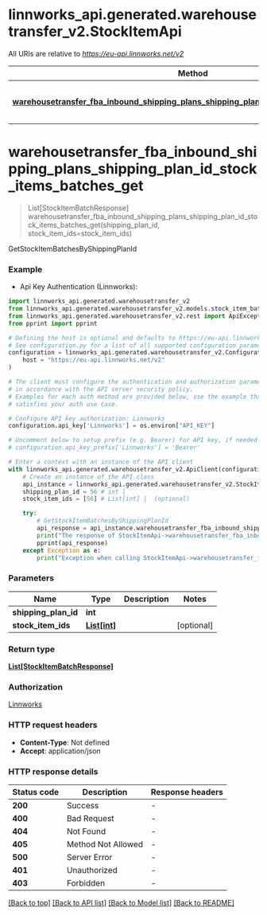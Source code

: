 # linnworks_api.generated.warehousetransfer_v2.StockItemApi

All URIs are relative to *https://eu-api.linnworks.net/v2*

Method | HTTP request | Description
------------- | ------------- | -------------
[**warehousetransfer_fba_inbound_shipping_plans_shipping_plan_id_stock_items_batches_get**](StockItemApi.md#warehousetransfer_fba_inbound_shipping_plans_shipping_plan_id_stock_items_batches_get) | **GET** /warehousetransfer/fba-inbound/shipping-plans/{shippingPlanId}/stock-items/batches | GetStockItemBatchesByShippingPlanId


# **warehousetransfer_fba_inbound_shipping_plans_shipping_plan_id_stock_items_batches_get**
> List[StockItemBatchResponse] warehousetransfer_fba_inbound_shipping_plans_shipping_plan_id_stock_items_batches_get(shipping_plan_id, stock_item_ids=stock_item_ids)

GetStockItemBatchesByShippingPlanId

### Example

* Api Key Authentication (Linnworks):

```python
import linnworks_api.generated.warehousetransfer_v2
from linnworks_api.generated.warehousetransfer_v2.models.stock_item_batch_response import StockItemBatchResponse
from linnworks_api.generated.warehousetransfer_v2.rest import ApiException
from pprint import pprint

# Defining the host is optional and defaults to https://eu-api.linnworks.net/v2
# See configuration.py for a list of all supported configuration parameters.
configuration = linnworks_api.generated.warehousetransfer_v2.Configuration(
    host = "https://eu-api.linnworks.net/v2"
)

# The client must configure the authentication and authorization parameters
# in accordance with the API server security policy.
# Examples for each auth method are provided below, use the example that
# satisfies your auth use case.

# Configure API key authorization: Linnworks
configuration.api_key['Linnworks'] = os.environ["API_KEY"]

# Uncomment below to setup prefix (e.g. Bearer) for API key, if needed
# configuration.api_key_prefix['Linnworks'] = 'Bearer'

# Enter a context with an instance of the API client
with linnworks_api.generated.warehousetransfer_v2.ApiClient(configuration) as api_client:
    # Create an instance of the API class
    api_instance = linnworks_api.generated.warehousetransfer_v2.StockItemApi(api_client)
    shipping_plan_id = 56 # int | 
    stock_item_ids = [56] # List[int] |  (optional)

    try:
        # GetStockItemBatchesByShippingPlanId
        api_response = api_instance.warehousetransfer_fba_inbound_shipping_plans_shipping_plan_id_stock_items_batches_get(shipping_plan_id, stock_item_ids=stock_item_ids)
        print("The response of StockItemApi->warehousetransfer_fba_inbound_shipping_plans_shipping_plan_id_stock_items_batches_get:\n")
        pprint(api_response)
    except Exception as e:
        print("Exception when calling StockItemApi->warehousetransfer_fba_inbound_shipping_plans_shipping_plan_id_stock_items_batches_get: %s\n" % e)
```



### Parameters


Name | Type | Description  | Notes
------------- | ------------- | ------------- | -------------
 **shipping_plan_id** | **int**|  | 
 **stock_item_ids** | [**List[int]**](int.md)|  | [optional] 

### Return type

[**List[StockItemBatchResponse]**](StockItemBatchResponse.md)

### Authorization

[Linnworks](../README.md#Linnworks)

### HTTP request headers

 - **Content-Type**: Not defined
 - **Accept**: application/json

### HTTP response details

| Status code | Description | Response headers |
|-------------|-------------|------------------|
**200** | Success |  -  |
**400** | Bad Request |  -  |
**404** | Not Found |  -  |
**405** | Method Not Allowed |  -  |
**500** | Server Error |  -  |
**401** | Unauthorized |  -  |
**403** | Forbidden |  -  |

[[Back to top]](#) [[Back to API list]](../README.md#documentation-for-api-endpoints) [[Back to Model list]](../README.md#documentation-for-models) [[Back to README]](../README.md)

